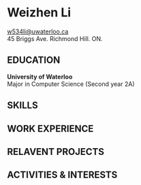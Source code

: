 # Weizhen Li 
w534li@uwaterloo.ca\
45 Briggs Ave. Richmond Hill. ON.

## EDUCATION
**University of Waterloo**\
Major in Computer Science (Second year 2A)
## SKILLS

## WORK EXPERIENCE

## RELAVENT PROJECTS

## ACTIVITIES & INTERESTS
